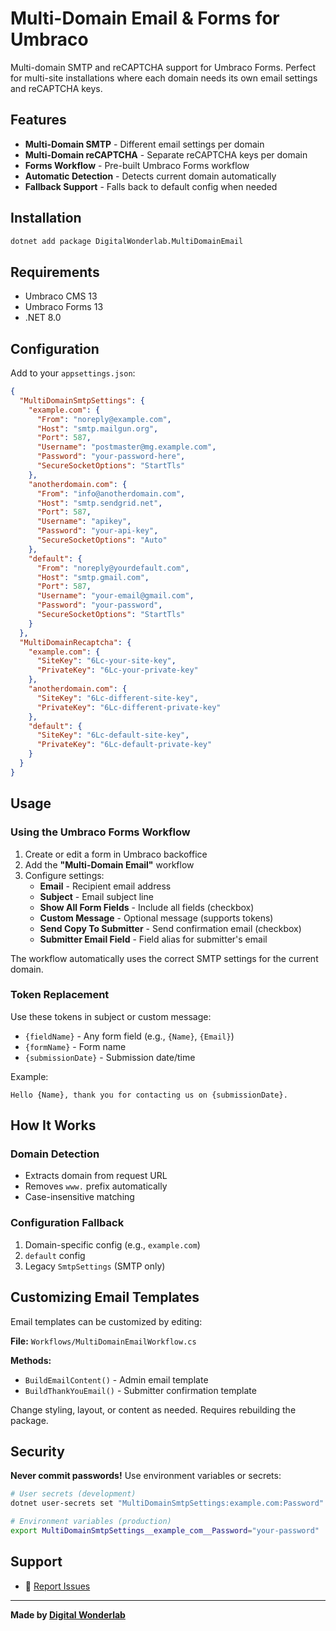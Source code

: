 ﻿# Multi-Domain Email & Forms for Umbraco

Multi-domain SMTP and reCAPTCHA support for Umbraco Forms. Perfect for multi-site installations where each domain needs its own email settings and reCAPTCHA keys.

## Features

- **Multi-Domain SMTP** - Different email settings per domain
- **Multi-Domain reCAPTCHA** - Separate reCAPTCHA keys per domain
- **Forms Workflow** - Pre-built Umbraco Forms workflow
- **Automatic Detection** - Detects current domain automatically
- **Fallback Support** - Falls back to default config when needed

## Installation

```bash
dotnet add package DigitalWonderlab.MultiDomainEmail
```

## Requirements

- Umbraco CMS 13
- Umbraco Forms 13
- .NET 8.0

## Configuration

Add to your `appsettings.json`:

```json
{
  "MultiDomainSmtpSettings": {
    "example.com": {
      "From": "noreply@example.com",
      "Host": "smtp.mailgun.org",
      "Port": 587,
      "Username": "postmaster@mg.example.com",
      "Password": "your-password-here",
      "SecureSocketOptions": "StartTls"
    },
    "anotherdomain.com": {
      "From": "info@anotherdomain.com",
      "Host": "smtp.sendgrid.net",
      "Port": 587,
      "Username": "apikey",
      "Password": "your-api-key",
      "SecureSocketOptions": "Auto"
    },
    "default": {
      "From": "noreply@yourdefault.com",
      "Host": "smtp.gmail.com",
      "Port": 587,
      "Username": "your-email@gmail.com",
      "Password": "your-password",
      "SecureSocketOptions": "StartTls"
    }
  },
  "MultiDomainRecaptcha": {
    "example.com": {
      "SiteKey": "6Lc-your-site-key",
      "PrivateKey": "6Lc-your-private-key"
    },
    "anotherdomain.com": {
      "SiteKey": "6Lc-different-site-key",
      "PrivateKey": "6Lc-different-private-key"
    },
    "default": {
      "SiteKey": "6Lc-default-site-key",
      "PrivateKey": "6Lc-default-private-key"
    }
  }
}
```

## Usage

### Using the Umbraco Forms Workflow

1. Create or edit a form in Umbraco backoffice
2. Add the **"Multi-Domain Email"** workflow
3. Configure settings:
   - **Email** - Recipient email address
   - **Subject** - Email subject line
   - **Show All Form Fields** - Include all fields (checkbox)
   - **Custom Message** - Optional message (supports tokens)
   - **Send Copy To Submitter** - Send confirmation email (checkbox)
   - **Submitter Email Field** - Field alias for submitter's email

The workflow automatically uses the correct SMTP settings for the current domain.

### Token Replacement

Use these tokens in subject or custom message:

- `{fieldName}` - Any form field (e.g., `{Name}`, `{Email}`)
- `{formName}` - Form name
- `{submissionDate}` - Submission date/time

Example:
```
Hello {Name}, thank you for contacting us on {submissionDate}.
```

## How It Works

### Domain Detection
- Extracts domain from request URL
- Removes `www.` prefix automatically
- Case-insensitive matching

### Configuration Fallback
1. Domain-specific config (e.g., `example.com`)
2. `default` config
3. Legacy `SmtpSettings` (SMTP only)

## Customizing Email Templates

Email templates can be customized by editing:

**File:** `Workflows/MultiDomainEmailWorkflow.cs`

**Methods:**
- `BuildEmailContent()` - Admin email template
- `BuildThankYouEmail()` - Submitter confirmation template

Change styling, layout, or content as needed. Requires rebuilding the package.

## Security

**Never commit passwords!** Use environment variables or secrets:

```bash
# User secrets (development)
dotnet user-secrets set "MultiDomainSmtpSettings:example.com:Password" "your-password"

# Environment variables (production)
export MultiDomainSmtpSettings__example_com__Password="your-password"
```


## Support

- 🐛 [Report Issues](https://github.com/digitalwonderlab/umbraco-multidomain-email/issues)

---

**Made by [Digital Wonderlab](https://digitalwonderlab.com)**
